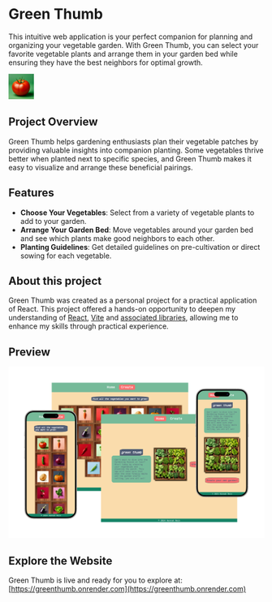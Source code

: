# Green Thumb

This intuitive web application is your perfect companion for planning and organizing your vegetable garden. With Green Thumb, you can select your favorite vegetable plants and arrange them in your garden bed while ensuring they have the best neighbors for optimal growth.

<img src="./public/favicon.png" width="50" height="50" alt="Green thumb's logo, a tomato">

## Project Overview

Green Thumb helps gardening enthusiasts plan their vegetable patches by providing valuable insights into companion planting. Some vegetables thrive better when planted next to specific species, and Green Thumb makes it easy to visualize and arrange these beneficial pairings.

## Features

- **Choose Your Vegetables**: Select from a variety of vegetable plants to add to your garden.
- **Arrange Your Garden Bed**: Move vegetables around your garden bed and see which plants make good neighbors to each other.
- **Planting Guidelines**: Get detailed guidelines on pre-cultivation or direct sowing for each vegetable.

## About this project

Green Thumb was created as a personal project for a practical application of React. This project offered a hands-on opportunity to deepen my understanding of [React](https://reactjs.org/), [Vite](https://vitejs.dev/) and [associated libraries](https://github.com/ReactTraining/react-router), allowing me to enhance my skills through practical experience.

## Preview

![App Screenshots](./src/assets/screenshots/screenshot_greenthumb.png)

## Explore the Website

Green Thumb is live and ready for you to explore at: [https://greenthumb.onrender.com](https://greenthumb.onrender.com)
